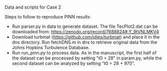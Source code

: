 Data and scripts for Case 2

Steps to follow to reproduce PINN results

- Run parser.py in data to generate dataset. The file TecPlot2.dat can be
  downloaded from: https://zenodo.org/record/7688824#.Y_9tVNLMKV4
- Download turbmat (https://github.com/idies/turbmat) and place it in the dns
  directory. Run fetchDNS.m in dns to retrieve original data from the Johns
  Hopkins Turbulence Database.
- Run run_pinn.py to process data. As in the manuscript, the first half of the
  dataset can be processed by setting "t0 = 28" in param.py, while the second
  dataset can be analyzed by setting "t0 = 28 + 970".
